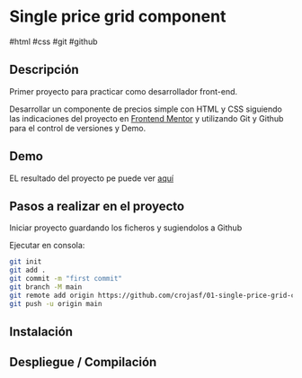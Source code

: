 # Single price grid component
#html #css #git #github


## Descripción

Primer proyecto para practicar como desarrollador front-end.

Desarrollar un componente de precios simple con HTML y CSS siguiendo las indicaciones del proyecto en [Frontend Mentor](https://www.frontendmentor.io/challenges/single-price-grid-component-5ce41129d0ff452fec5abbbc) y utilizando Git y Github para el control de versiones y Demo.


## Demo
EL resultado del proyecto pe puede ver [aquí](https://crojasf.github.io/01-single-price-grid-component/)


## Pasos a realizar en el proyecto

Iniciar proyecto guardando los ficheros y sugiendolos a Github

Ejecutar en consola:
```bash
git init
git add .
git commit -m "first commit"
git branch -M main
git remote add origin https://github.com/crojasf/01-single-price-grid-component.git
git push -u origin main
```


## Instalación

## Despliegue / Compilación